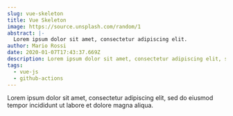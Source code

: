```yaml
---
slug: vue-skeleton
title: Vue Skeleton
image: https://source.unsplash.com/random/1
abstract: |-
  Lorem ipsum dolor sit amet, consectetur adipiscing elit.
author: Mario Rossi
date: 2020-01-07T17:43:37.669Z
description: Lorem ipsum dolor sit amet, consectetur adipiscing elit, sed do eiusmod tempor incididunt ut labore et dolore magna aliqua.
tags:
  - vue-js
  - github-actions
---
```


Lorem ipsum dolor sit amet, consectetur adipiscing elit, sed do eiusmod tempor incididunt ut labore et dolore magna aliqua.
